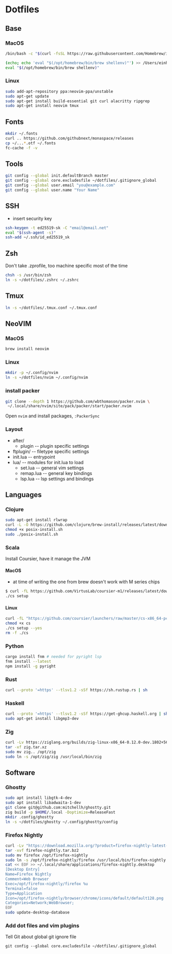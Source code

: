 # Dotfiles

## Base

### MacOS
```sh
/bin/bash -c "$(curl -fsSL https://raw.githubusercontent.com/Homebrew/install/HEAD/install.sh)"

(echo; echo 'eval "$(/opt/homebrew/bin/brew shellenv)"') >> /Users/einherjar/.zprofile
eval "$(/opt/homebrew/bin/brew shellenv)"
```

### Linux
```sh
sudo add-apt-repository ppa:neovim-ppa/unstable
sudo apt-get update
sudo apt-get install build-essential git curl alacritty ripgrep
sudo apt-get install neovim tmux
```

## Fonts
```sh
mkdir ~/.fonts
curl .. https://github.com/githubnext/monaspace/releases
cp ~/...*.otf ~/.fonts
fc-cache -f -v
```

## Tools
```sh
git config --global init.defaultBranch master
git config --global core.excludesfile ~/dotfiles/.gitignore_global
git config --global user.email "you@example.com"
git config --global user.name "Your Name"
```
## SSH
- insert security key
```sh
ssh-keygen -t ed25519-sk -C "email@email.net"
eval "$(ssh-agent -s)"
ssh-add ~/.ssh/id_ed25519_sk
```

## Zsh
Don't take .zprofile, too machine specific most of the time
```sh
chsh -s /usr/bin/zsh
ln -s ~/dotfiles/.zshrc ~/.zshrc
```

## Tmux
```sh
ln -s ~/dotfiles/.tmux.conf ~/.tmux.conf
```

## NeoVIM
### MacOS
```sh
brew install neovim
```

### Linux
```sh
mkdir -p ~/.config/nvim
ln -s ~/dotfiles/nvim ~/.config/nvim
```

### install packer
```sh
git clone --depth 1 https://github.com/wbthomason/packer.nvim \
 ~/.local/share/nvim/site/pack/packer/start/packer.nvim
```
Open `nvim` and install packages, `:PackerSync`

### Layout
- after/
  - plugin    -- plugin specific settings
- ftplugin/   -- filetype specific settings
- init.lua    -- entrypoint
- lua/        -- modules for init.lua to load
  - set.lua   -- general vim settings
  - remap.lua -- general key bindings
  - lsp.lua   -- lsp settings and bindings

## Languages

### Clojure
```sh
sudo apt-get install rlwrap
curl -L -O https://github.com/clojure/brew-install/releases/latest/download/posix-install.sh
chmod +x posix-install.sh
sudo ./posix-install.sh
```

### Scala
Install Coursier, have it manage the JVM

#### MacOS
- at time of writing the one from brew doesn't work with M series chips
```sh
$ curl -fL https://github.com/VirtusLab/coursier-m1/releases/latest/download/cs-aarch64-apple-darwin.gz | gzip -d > cs
./cs setup
```

#### Linux
```sh
curl -fL "https://github.com/coursier/launchers/raw/master/cs-x86_64-pc-linux.gz" | gzip -d > cs
chmod +x cs
./cs setup --yes
rm -f ./cs
```

### Python
```sh
cargo install fnm # needed for pyright lsp
fnm install --latest
npm install -g pyright
```

### Rust
```sh
curl --proto '=https' --tlsv1.2 -sSf https://sh.rustup.rs | sh
```

### Haskell
```sh
curl --proto '=https' --tlsv1.2 -sSf https://get-ghcup.haskell.org | sh
sudo apt-get install libgmp3-dev
```

### Zig
```sh
curl -Lv https://ziglang.org/builds/zig-linux-x86_64-0.12.0-dev.1802+56deb5b05.tar.xz -o zig.tar.xz
tar -xf zig.tar.xz
sudo mv zig.. /opt/zig
sudo ln -s /opt/zig/zig /usr/local/bin/zig
```


## Software
### Ghostty
```sh
sudo apt install libgtk-4-dev
sudo apt install libadwaita-1-dev
git clone git@github.com:mitchellh/ghostty.git
zig build -p $HOME/.local -Doptimize=ReleaseFast
mkdir .config/ghostty
ln -s ~/dotfiles/ghostty ~/.config/ghostty/config
```

### Firefox Nightly
```sh
curl -Lv "https://download.mozilla.org/?product=firefox-nightly-latest-ssl&os=linux64&lang=en-US" -o firefox-nightly.tar.bz2 
tar -xvf firefox-nightly.tar.bz2
sudo mv firefox /opt/firefox-nightly
sudo ln -s /opt/firefox-nightly/firefox /usr/local/bin/firefox-nightly
cat << EOF >> ~/.local/share/applications/firefox-nightly.desktop
[Desktop Entry]
Name=Firefox Nightly
Comment=Web Browser
Exec=/opt/firefox-nightly/firefox %u
Terminal=false
Type=Application
Icon=/opt/firefox-nightly/browser/chrome/icons/default/default128.png
Categories=Network;WebBrowser;
EOF
sudo update-desktop-database
```

### Add dot files and vim plugins
Tell Git about global git ignore file
```
git config --global core.excludesfile ~/dotfiles/.gitignore_global
```
